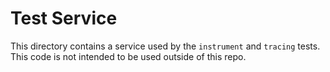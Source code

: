 # Test Service

This directory contains a service used by the `instrument` and `tracing` tests.
This code is not intended to be used outside of this repo.